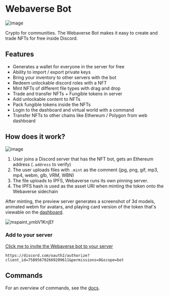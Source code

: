 # Webaverse Bot

![image](https://user-images.githubusercontent.com/32600939/120109432-70841b00-c137-11eb-844e-e008430a20ac.png)

Crypto for communities. The Webaverse Bot makes it easy to create and trade NFTs for free inside Discord.

## Features

- Generates a wallet for everyone in the server for free
- Ability to import / export private keys
- Bring your inventory to other servers with the bot
- Redeem unlockable discord roles with a NFT
- Mint NFTs of different file types with drag and drop
- Trade and transfer NFTs + Fungible tokens in server
- Add unlockable content to NFTs
- Pack fungible tokens inside the NFTs
- Login to the dashboard and virtual world with a command
- Transfer NFTs to other chains like Ethereum / Polygon from web dashboard

## How does it work?

![image](https://user-images.githubusercontent.com/32600939/120109771-dfae3f00-c138-11eb-9077-9b86d23fbbe3.png)

1. User joins a Discord server that has the NFT bot, gets an Ethereum address (`.address` to verify)
2. The user uploads files with `.mint` as the comment (jpg, png, gif, mp3, mp4, webm, glb, VRM, WBN)
3. The file uploads to IPFS, Webaverse runs its own pinning server.
4. The IPFS hash is used as the asset URI when minting the token onto the Webaverse sidechain

After minting, the preview server generates a screenshot of 3d models, animated webm for avatars, and playing card version of the token that's viewable on the [dashboard](https://webaverse.com).

![mspaint_ymbV1KnjEf](https://user-images.githubusercontent.com/32600939/120110112-497b1880-c13a-11eb-9765-45c48d21a95e.png)



### Add to your server

[Click me to invite the Webaverse bot to your server](https://discord.com/oauth2/authorize?client_id=758956702669209611&permissions=0&scope=bot)

```
https://discord.com/oauth2/authorize?client_id=758956702669209611&permissions=0&scope=bot
```

## Commands

For an overview of commands, see the [docs](https://docs.webaverse.com/docs/webaverse/discord-bot).
